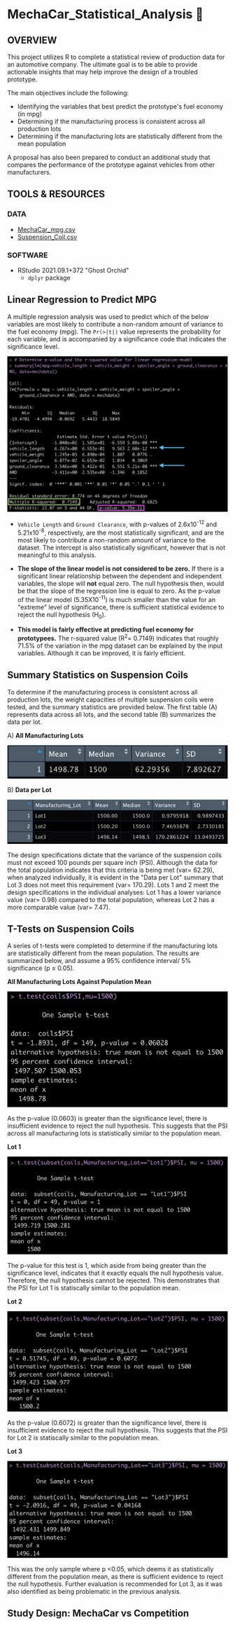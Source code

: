 # MechaCar_Statistical_Analysis 🚙

## OVERVIEW

This project utilizes R to complete a statistical review of production data for an automotive company. The ultimate goal is to be able to provide actionable insights that may help improve the design of a troubled prototype.

The main objectives include the following:

* Identifying the variables that best predict the prototype's fuel economy (in mpg)
* Determining if the manufacturing process is consistent across all production lots
* Determining if the manufacturing lots are statistically different from the mean population

A proposal has also been prepared to conduct an additional study that compares the performance of the prototype against vehicles from other manufacturers.

## TOOLS & RESOURCES

### DATA

* [MechaCar_mpg.csv](https://github.com/farwaali08/MechaCar_Statistical_Analysis/blob/34a41ae1b5ef94a135f329e15d31d7fd9025bc89/Resources/MechaCar_mpg.csv)
* [Suspension_Coil.csv](https://github.com/farwaali08/MechaCar_Statistical_Analysis/blob/34a41ae1b5ef94a135f329e15d31d7fd9025bc89/Resources/Suspension_Coil.csv)

### SOFTWARE
* RStudio 2021.09.1+372 "Ghost Orchid" 
  * `dplyr` package 

## Linear Regression to Predict MPG

A multiple regression analysis was used to predict which of the below variables are most likely to contribute a non-random amount of variance to the fuel economy (mpg). The `Pr(>|t|)` value represents the probability for each variable, and is accompanied by a significance code that indicates the significance level.

![alt_text](https://github.com/farwaali08/MechaCar_Statistical_Analysis/blob/35c372561abdb97beebf05f975d1e74c1df4215e/Resources/Images/Linear%20Regression.png)

* `Vehicle Length` and `Ground Clearance`, with p-values of 2.6x10<sup>-12</sup> and 5.21x10<sup>-8</sup>, respectively, are the most statistically significant, and are the most likely to contribute a non-random amount of variance to the dataset. The intercept is also statistically significant, however that is not meaningful to this analysis.

* **The slope of the linear model is not considered to be zero.** If there is a significant linear relationship between the dependent and independent variables, the slope will **not** equal zero. The null hypothesis then, would be that the slope of the regression line is equal to zero. As the p-value of the linear model (5.35X10<sup>-11</sup>) is much smaller than the value for an "extreme" level of significance, there is sufficient statistical evidence to reject the null hypothesis (H<sub>0</sub>).

* **This model is fairly effective at predicting fuel economy for prototypees.** The r-squared value (R<sup>2</sup>= 0.7149) indicates that roughly 71.5% of the variation in the mpg dataset can be explained by the input variables. Although it can be improved, it is fairly efficient.

## Summary Statistics on Suspension Coils

To determine if the manufacturing process is consistent across all production lots, the weight capacities of multiple suspension coils were tested, and the summary statistics are provided below. The first table (A) represents data across all lots, and the second table (B) summarizes the data per lot.

A) **All Manufacturing Lots**

![alt_text](https://github.com/farwaali08/MechaCar_Statistical_Analysis/blob/35c372561abdb97beebf05f975d1e74c1df4215e/Resources/Images/SC1.png)

B) **Data per Lot** 

![alt_text](https://github.com/farwaali08/MechaCar_Statistical_Analysis/blob/35c372561abdb97beebf05f975d1e74c1df4215e/Resources/Images/SC2.png)

The design specifications dictate that the variance of the suspension coils must not exceed 100 pounds per square inch (PSI). Although the data for the total population indicates that this criteria is being met (var= 62.29), when analyzed individually, it is evident in the "Data per Lot" summary that Lot 3 does not meet this requirement (var= 170.29). Lots 1 and 2 meet the design specifications in the individual analyses: Lot 1 has a lower variance value (var= 0.98) compared to the total population, whereas Lot 2 has a more comparable value (var= 7.47).

## T-Tests on Suspension Coils

A series of t-tests were completed to determine if the manufacturing lots are statistically different from the mean population. The results are summarized below, and assume a 95% confidence interval/ 5% significance (p ≤ 0.05).

**All Manufacturing Lots Against Population Mean**

![alt_text](https://github.com/farwaali08/MechaCar_Statistical_Analysis/blob/35c372561abdb97beebf05f975d1e74c1df4215e/Resources/Images/ttest1.png)

As the p-value (0.0603) is greater than the significance level, there is insufficient evidence to reject the null hypothesis. This suggests that the PSI across all manufacturing lots is statistically similar to the population mean.


**Lot 1**

![alt_text](https://github.com/farwaali08/MechaCar_Statistical_Analysis/blob/35c372561abdb97beebf05f975d1e74c1df4215e/Resources/Images/ttest2.png)

The p-value for this test is 1, which aside from being greater than the significance level, indicates that it exactly equals the null hypothesis value. Therefore, the null hypothesis cannot be rejected. This demonstrates that the PSI for Lot 1 is statiscally similar to the population mean.

**Lot 2**

![alt_text](https://github.com/farwaali08/MechaCar_Statistical_Analysis/blob/35c372561abdb97beebf05f975d1e74c1df4215e/Resources/Images/ttest3.png)

As the p-value (0.6072) is greater than the significance level, there is insufficient evidence to reject the null hypothesis. This suggests that the PSI for Lot 2 is statiscally similar to the population mean.

**Lot 3**

![alt_text](https://github.com/farwaali08/MechaCar_Statistical_Analysis/blob/35c372561abdb97beebf05f975d1e74c1df4215e/Resources/Images/ttest4.png)

This was the only sample where p <0.05, which deems it as statistically different from the population mean, as there is sufficient evidence to reject the null hypothesis. Further evaluation is recommended for Lot 3, as it was also identified as being problematic in the previous analysis.

## Study Design: MechaCar vs Competition
